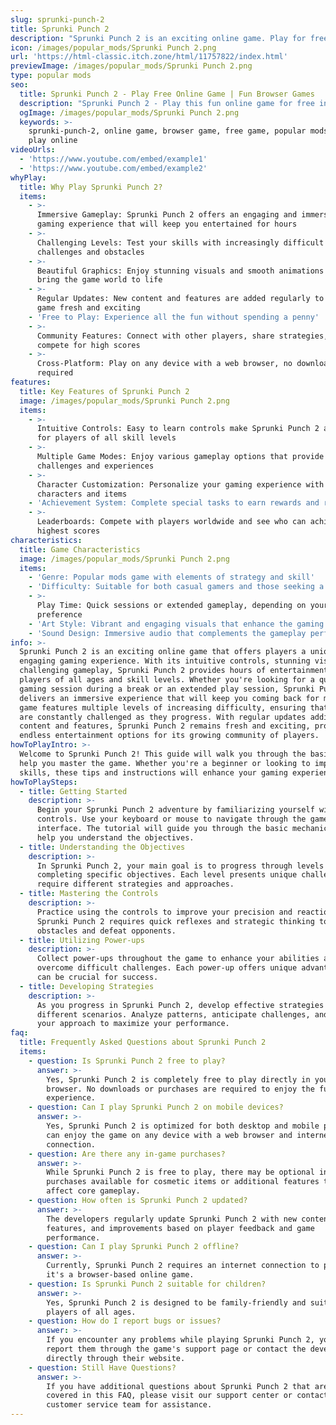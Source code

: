 ```yaml
---
slug: sprunki-punch-2
title: Sprunki Punch 2
description: "Sprunki Punch 2 is an exciting online game. Play for free directly in your browser!"
icon: /images/popular_mods/Sprunki Punch 2.png
url: 'https://html-classic.itch.zone/html/11757822/index.html'
previewImage: /images/popular_mods/Sprunki Punch 2.png
type: popular mods
seo:
  title: Sprunki Punch 2 - Play Free Online Game | Fun Browser Games
  description: "Sprunki Punch 2 - Play this fun online game for free in your browser. No download required!"
  ogImage: /images/popular_mods/Sprunki Punch 2.png
  keywords: >-
    sprunki-punch-2, online game, browser game, free game, popular mods game,
    play online
videoUrls:
  - 'https://www.youtube.com/embed/example1'
  - 'https://www.youtube.com/embed/example2'
whyPlay:
  title: Why Play Sprunki Punch 2?
  items:
    - >-
      Immersive Gameplay: Sprunki Punch 2 offers an engaging and immersive
      gaming experience that will keep you entertained for hours
    - >-
      Challenging Levels: Test your skills with increasingly difficult
      challenges and obstacles
    - >-
      Beautiful Graphics: Enjoy stunning visuals and smooth animations that
      bring the game world to life
    - >-
      Regular Updates: New content and features are added regularly to keep the
      game fresh and exciting
    - 'Free to Play: Experience all the fun without spending a penny'
    - >-
      Community Features: Connect with other players, share strategies, and
      compete for high scores
    - >-
      Cross-Platform: Play on any device with a web browser, no downloads
      required
features:
  title: Key Features of Sprunki Punch 2
  image: /images/popular_mods/Sprunki Punch 2.png
  items:
    - >-
      Intuitive Controls: Easy to learn controls make Sprunki Punch 2 accessible
      for players of all skill levels
    - >-
      Multiple Game Modes: Enjoy various gameplay options that provide different
      challenges and experiences
    - >-
      Character Customization: Personalize your gaming experience with unique
      characters and items
    - 'Achievement System: Complete special tasks to earn rewards and recognition'
    - >-
      Leaderboards: Compete with players worldwide and see who can achieve the
      highest scores
characteristics:
  title: Game Characteristics
  image: /images/popular_mods/Sprunki Punch 2.png
  items:
    - 'Genre: Popular mods game with elements of strategy and skill'
    - 'Difficulty: Suitable for both casual gamers and those seeking a challenge'
    - >-
      Play Time: Quick sessions or extended gameplay, depending on your
      preference
    - 'Art Style: Vibrant and engaging visuals that enhance the gaming experience'
    - 'Sound Design: Immersive audio that complements the gameplay perfectly'
info: >-
  Sprunki Punch 2 is an exciting online game that offers players a unique and
  engaging gaming experience. With its intuitive controls, stunning visuals, and
  challenging gameplay, Sprunki Punch 2 provides hours of entertainment for
  players of all ages and skill levels. Whether you're looking for a quick
  gaming session during a break or an extended play session, Sprunki Punch 2
  delivers an immersive experience that will keep you coming back for more. The
  game features multiple levels of increasing difficulty, ensuring that players
  are constantly challenged as they progress. With regular updates adding new
  content and features, Sprunki Punch 2 remains fresh and exciting, providing
  endless entertainment options for its growing community of players.
howToPlayIntro: >-
  Welcome to Sprunki Punch 2! This guide will walk you through the basics and
  help you master the game. Whether you're a beginner or looking to improve your
  skills, these tips and instructions will enhance your gaming experience.
howToPlaySteps:
  - title: Getting Started
    description: >-
      Begin your Sprunki Punch 2 adventure by familiarizing yourself with the
      controls. Use your keyboard or mouse to navigate through the game
      interface. The tutorial will guide you through the basic mechanics and
      help you understand the objectives.
  - title: Understanding the Objectives
    description: >-
      In Sprunki Punch 2, your main goal is to progress through levels by
      completing specific objectives. Each level presents unique challenges that
      require different strategies and approaches.
  - title: Mastering the Controls
    description: >-
      Practice using the controls to improve your precision and reaction time.
      Sprunki Punch 2 requires quick reflexes and strategic thinking to overcome
      obstacles and defeat opponents.
  - title: Utilizing Power-ups
    description: >-
      Collect power-ups throughout the game to enhance your abilities and
      overcome difficult challenges. Each power-up offers unique advantages that
      can be crucial for success.
  - title: Developing Strategies
    description: >-
      As you progress in Sprunki Punch 2, develop effective strategies for
      different scenarios. Analyze patterns, anticipate challenges, and adapt
      your approach to maximize your performance.
faq:
  title: Frequently Asked Questions about Sprunki Punch 2
  items:
    - question: Is Sprunki Punch 2 free to play?
      answer: >-
        Yes, Sprunki Punch 2 is completely free to play directly in your web
        browser. No downloads or purchases are required to enjoy the full game
        experience.
    - question: Can I play Sprunki Punch 2 on mobile devices?
      answer: >-
        Yes, Sprunki Punch 2 is optimized for both desktop and mobile play. You
        can enjoy the game on any device with a web browser and internet
        connection.
    - question: Are there any in-game purchases?
      answer: >-
        While Sprunki Punch 2 is free to play, there may be optional in-game
        purchases available for cosmetic items or additional features that don't
        affect core gameplay.
    - question: How often is Sprunki Punch 2 updated?
      answer: >-
        The developers regularly update Sprunki Punch 2 with new content,
        features, and improvements based on player feedback and game
        performance.
    - question: Can I play Sprunki Punch 2 offline?
      answer: >-
        Currently, Sprunki Punch 2 requires an internet connection to play as
        it's a browser-based online game.
    - question: Is Sprunki Punch 2 suitable for children?
      answer: >-
        Yes, Sprunki Punch 2 is designed to be family-friendly and suitable for
        players of all ages.
    - question: How do I report bugs or issues?
      answer: >-
        If you encounter any problems while playing Sprunki Punch 2, you can
        report them through the game's support page or contact the developers
        directly through their website.
    - question: Still Have Questions?
      answer: >-
        If you have additional questions about Sprunki Punch 2 that aren't
        covered in this FAQ, please visit our support center or contact our
        customer service team for assistance.
---
```


